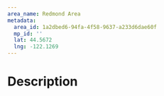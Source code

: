 ```yaml
---
area_name: Redmond Area
metadata:
  area_id: 1a2dbed6-94fa-4f58-9637-a233d6dae60f
  mp_id: ''
  lat: 44.5672
  lng: -122.1269
---
```

# Description
